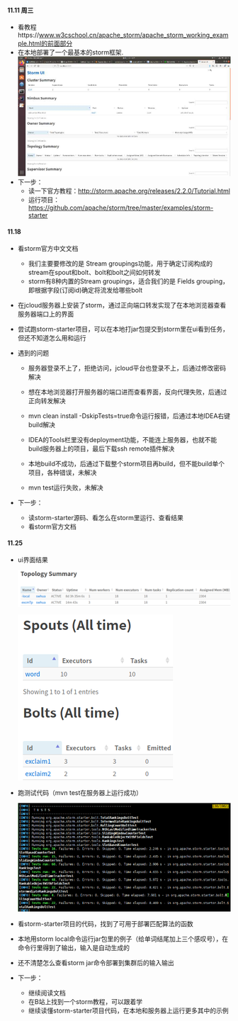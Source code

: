 

#### 11.11 周三

* 看教程https://www.w3cschool.cn/apache_storm/apache_storm_working_example.html的前面部分
* 在本地部署了一个最基本的storm框架.![1](./pic/1.jpg)
* 下一步：
  * 读一下官方教程：http://storm.apache.org/releases/2.2.0/Tutorial.html
  * 运行项目：https://github.com/apache/storm/tree/master/examples/storm-starter

#### 11.18 

* 看storm官方中文文档
  * 我们主要要修改的是 Stream groupings功能，用于确定订阅构成的stream在spout和bolt、bolt和bolt之间如何转发
  * storm有8种内置的Stream groupings，适合我们的是 Fields grouping，即根据字段(订阅id)确定将流发给哪些bolt
* 在jcloud服务器上安装了storm，通过正向端口转发实现了在本地浏览器查看服务器端口上的界面
* 尝试跑storm-starter项目，可以在本地打jar包提交到storm里在ui看到任务，但还不知道怎么用和运行
* 遇到的问题

  * 服务器登录不上了，拒绝访问，jcloud平台也登录不上，后通过修改密码解决
  * 想在本地浏览器打开服务器的端口进而查看界面，反向代理失败，后通过正向转发解决
  
  * mvn clean install -DskipTests=true命令运行报错，后通过本地IDEA右键build解决
  * IDEA的Tools栏里没有deployment功能，不能连上服务器，也就不能build服务器上的项目，最后下载ssh remote插件解决
  * 本地build不成功，后通过下载整个storm项目再build，但不能build单个项目，各种错误，未解决
  * mvn test运行失败，未解决
* 下一步：
  * 读storm-starter源码、看怎么在storm里运行、查看结果
  * 看storm官方文档

#### 11.25

* ui界面结果

  ![3](./pic/3.png)

  ![4](./pic/4.png)

* 跑测试代码（mvn test在服务器上运行成功）

  ![image-20201120181345188](./pic/2.png)

* 看storm-starter项目的代码，找到了可用于部署匹配算法的函数

* 本地用storm local命令运行jar包里的例子（给单词结尾加上三个感叹号），在命令行里得到了输出，输入是自动生成的
* 还不清楚怎么查看storm jar命令部署到集群后的输入输出
* 下一步：
  * 继续阅读文档
  * 在B站上找到一个storm教程，可以跟着学
  * 继续读懂storm-starter项目代码，在本地和服务器上运行更多其中的示例

